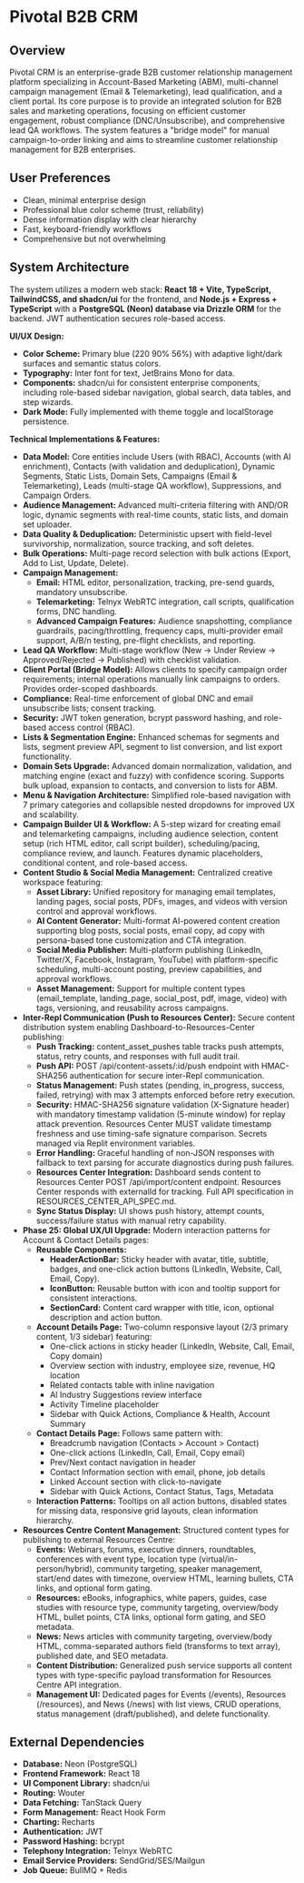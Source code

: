 # Pivotal B2B CRM

## Overview
Pivotal CRM is an enterprise-grade B2B customer relationship management platform specializing in Account-Based Marketing (ABM), multi-channel campaign management (Email & Telemarketing), lead qualification, and a client portal. Its core purpose is to provide an integrated solution for B2B sales and marketing operations, focusing on efficient customer engagement, robust compliance (DNC/Unsubscribe), and comprehensive lead QA workflows. The system features a "bridge model" for manual campaign-to-order linking and aims to streamline customer relationship management for B2B enterprises.

## User Preferences
- Clean, minimal enterprise design
- Professional blue color scheme (trust, reliability)
- Dense information display with clear hierarchy
- Fast, keyboard-friendly workflows
- Comprehensive but not overwhelming

## System Architecture
The system utilizes a modern web stack: **React 18 + Vite, TypeScript, TailwindCSS, and shadcn/ui** for the frontend, and **Node.js + Express + TypeScript** with a **PostgreSQL (Neon) database via Drizzle ORM** for the backend. JWT authentication secures role-based access.

**UI/UX Design:**
- **Color Scheme:** Primary blue (220 90% 56%) with adaptive light/dark surfaces and semantic status colors.
- **Typography:** Inter font for text, JetBrains Mono for data.
- **Components:** shadcn/ui for consistent enterprise components, including role-based sidebar navigation, global search, data tables, and step wizards.
- **Dark Mode:** Fully implemented with theme toggle and localStorage persistence.

**Technical Implementations & Features:**
- **Data Model:** Core entities include Users (with RBAC), Accounts (with AI enrichment), Contacts (with validation and deduplication), Dynamic Segments, Static Lists, Domain Sets, Campaigns (Email & Telemarketing), Leads (multi-stage QA workflow), Suppressions, and Campaign Orders.
- **Audience Management:** Advanced multi-criteria filtering with AND/OR logic, dynamic segments with real-time counts, static lists, and domain set uploader.
- **Data Quality & Deduplication:** Deterministic upsert with field-level survivorship, normalization, source tracking, and soft deletes.
- **Bulk Operations:** Multi-page record selection with bulk actions (Export, Add to List, Update, Delete).
- **Campaign Management:**
    - **Email:** HTML editor, personalization, tracking, pre-send guards, mandatory unsubscribe.
    - **Telemarketing:** Telnyx WebRTC integration, call scripts, qualification forms, DNC handling.
    - **Advanced Campaign Features:** Audience snapshotting, compliance guardrails, pacing/throttling, frequency caps, multi-provider email support, A/B/n testing, pre-flight checklists, and reporting.
- **Lead QA Workflow:** Multi-stage workflow (New → Under Review → Approved/Rejected → Published) with checklist validation.
- **Client Portal (Bridge Model):** Allows clients to specify campaign order requirements; internal operations manually link campaigns to orders. Provides order-scoped dashboards.
- **Compliance:** Real-time enforcement of global DNC and email unsubscribe lists; consent tracking.
- **Security:** JWT token generation, bcrypt password hashing, and role-based access control (RBAC).
- **Lists & Segmentation Engine:** Enhanced schemas for segments and lists, segment preview API, segment to list conversion, and list export functionality.
- **Domain Sets Upgrade:** Advanced domain normalization, validation, and matching engine (exact and fuzzy) with confidence scoring. Supports bulk upload, expansion to contacts, and conversion to lists for ABM.
- **Menu & Navigation Architecture:** Simplified role-based navigation with 7 primary categories and collapsible nested dropdowns for improved UX and scalability.
- **Campaign Builder UI & Workflow:** A 5-step wizard for creating email and telemarketing campaigns, including audience selection, content setup (rich HTML editor, call script builder), scheduling/pacing, compliance review, and launch. Features dynamic placeholders, conditional content, and role-based access.
- **Content Studio & Social Media Management:** Centralized creative workspace featuring:
    - **Asset Library:** Unified repository for managing email templates, landing pages, social posts, PDFs, images, and videos with version control and approval workflows.
    - **AI Content Generator:** Multi-format AI-powered content creation supporting blog posts, social posts, email copy, ad copy with persona-based tone customization and CTA integration.
    - **Social Media Publisher:** Multi-platform publishing (LinkedIn, Twitter/X, Facebook, Instagram, YouTube) with platform-specific scheduling, multi-account posting, preview capabilities, and approval workflows.
    - **Asset Management:** Support for multiple content types (email_template, landing_page, social_post, pdf, image, video) with tags, versioning, and reusability across campaigns.
- **Inter-Repl Communication (Push to Resources Center):** Secure content distribution system enabling Dashboard-to-Resources-Center publishing:
    - **Push Tracking:** content_asset_pushes table tracks push attempts, status, retry counts, and responses with full audit trail.
    - **Push API:** POST /api/content-assets/:id/push endpoint with HMAC-SHA256 authentication for secure inter-Repl communication.
    - **Status Management:** Push states (pending, in_progress, success, failed, retrying) with max 3 attempts enforced before retry execution.
    - **Security:** HMAC-SHA256 signature validation (X-Signature header) with mandatory timestamp validation (5-minute window) for replay attack prevention. Resources Center MUST validate timestamp freshness and use timing-safe signature comparison. Secrets managed via Replit environment variables.
    - **Error Handling:** Graceful handling of non-JSON responses with fallback to text parsing for accurate diagnostics during push failures.
    - **Resources Center Integration:** Dashboard sends content to Resources Center POST /api/import/content endpoint. Resources Center responds with externalId for tracking. Full API specification in RESOURCES_CENTER_API_SPEC.md.
    - **Sync Status Display:** UI shows push history, attempt counts, success/failure status with manual retry capability.
- **Phase 25: Global UX/UI Upgrade:** Modern interaction patterns for Account & Contact Details pages:
    - **Reusable Components:**
        - **HeaderActionBar:** Sticky header with avatar, title, subtitle, badges, and one-click action buttons (LinkedIn, Website, Call, Email, Copy).
        - **IconButton:** Reusable button with icon and tooltip support for consistent interactions.
        - **SectionCard:** Content card wrapper with title, icon, optional description and action button.
    - **Account Details Page:** Two-column responsive layout (2/3 primary content, 1/3 sidebar) featuring:
        - One-click actions in sticky header (LinkedIn, Website, Call, Email, Copy domain)
        - Overview section with industry, employee size, revenue, HQ location
        - Related contacts table with inline navigation
        - AI Industry Suggestions review interface
        - Activity Timeline placeholder
        - Sidebar with Quick Actions, Compliance & Health, Account Summary
    - **Contact Details Page:** Follows same pattern with:
        - Breadcrumb navigation (Contacts > Account > Contact)
        - One-click actions (LinkedIn, Call, Email, Copy email)
        - Prev/Next contact navigation in header
        - Contact Information section with email, phone, job details
        - Linked Account section with click-to-navigate
        - Sidebar with Quick Actions, Contact Status, Tags, Metadata
    - **Interaction Patterns:** Tooltips on all action buttons, disabled states for missing data, responsive grid layouts, clean information hierarchy.
- **Resources Centre Content Management:** Structured content types for publishing to external Resources Centre:
    - **Events:** Webinars, forums, executive dinners, roundtables, conferences with event type, location type (virtual/in-person/hybrid), community targeting, speaker management, start/end dates with timezone, overview HTML, learning bullets, CTA links, and optional form gating.
    - **Resources:** eBooks, infographics, white papers, guides, case studies with resource type, community targeting, overview/body HTML, bullet points, CTA links, optional form gating, and SEO metadata.
    - **News:** News articles with community targeting, overview/body HTML, comma-separated authors field (transforms to text array), published date, and SEO metadata.
    - **Content Distribution:** Generalized push service supports all content types with type-specific payload transformation for Resources Centre API integration.
    - **Management UI:** Dedicated pages for Events (/events), Resources (/resources), and News (/news) with list views, CRUD operations, status management (draft/published), and delete functionality.

## External Dependencies
- **Database:** Neon (PostgreSQL)
- **Frontend Framework:** React 18
- **UI Component Library:** shadcn/ui
- **Routing:** Wouter
- **Data Fetching:** TanStack Query
- **Form Management:** React Hook Form
- **Charting:** Recharts
- **Authentication:** JWT
- **Password Hashing:** bcrypt
- **Telephony Integration:** Telnyx WebRTC
- **Email Service Providers:** SendGrid/SES/Mailgun
- **Job Queue:** BullMQ + Redis